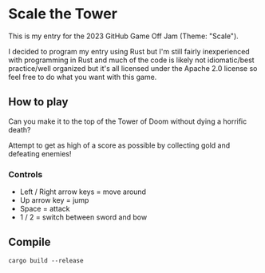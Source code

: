 # Scale the Tower

This is my entry for the 2023 GitHub Game Off Jam (Theme: "Scale").

I decided to program my entry using Rust but I'm still fairly inexperienced
with programming in Rust and much of the code is likely not 
idiomatic/best practice/well organized but it's all licensed under the
Apache 2.0 license so feel free to do what you want with this game.

## How to play

Can you make it to the top of the Tower of Doom without dying a horrific death?

Attempt to get as high of a score as possible by collecting gold and defeating
enemies!

### Controls

 - Left / Right arrow keys = move around
 - Up arrow key = jump
 - Space = attack
 - 1 / 2 = switch between sword and bow

## Compile

```
cargo build --release
```
